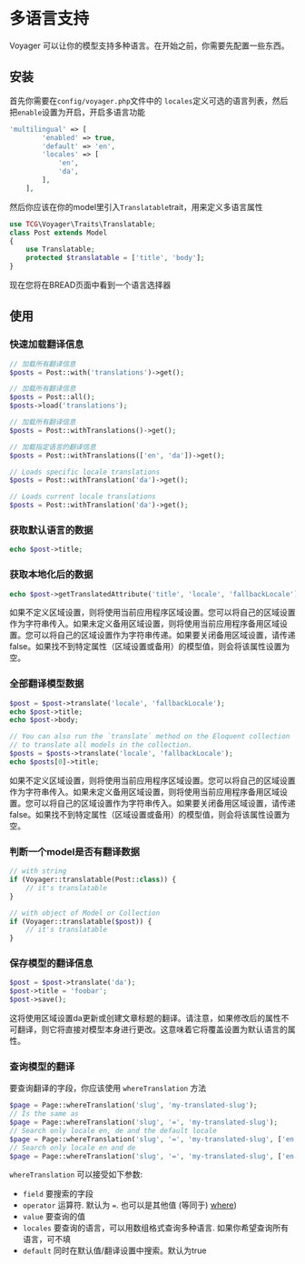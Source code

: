 # 多语言支持

Voyager 可以让你的模型支持多种语言。在开始之前，你需要先配置一些东西。

## 安装

首先你需要在`config/voyager.php`文件中的 `locales`定义可选的语言列表，然后把`enable`设置为开启，开启多语言功能

```php
'multilingual' => [
        'enabled' => true,
        'default' => 'en',
        'locales' => [
            'en',
            'da',
        ],
    ],
```

然后你应该在你的model里引入`Translatable`trait，用来定义多语言属性

```php
use TCG\Voyager\Traits\Translatable;
class Post extends Model
{
    use Translatable;
    protected $translatable = ['title', 'body'];
}
```

现在您将在BREAD页面中看到一个语言选择器

## 使用

### 快速加载翻译信息

```php
// 加载所有翻译信息
$posts = Post::with('translations')->get();

// 加载所有翻译信息
$posts = Post::all();
$posts->load('translations');

// 加载所有翻译信息
$posts = Post::withTranslations()->get();

// 加载指定语言的翻译信息
$posts = Post::withTranslations(['en', 'da'])->get();

// Loads specific locale translations
$posts = Post::withTranslation('da')->get();

// Loads current locale translations
$posts = Post::withTranslation('da')->get();
```

### 获取默认语言的数据

```php
echo $post->title;
```

### 获取本地化后的数据

```php
echo $post->getTranslatedAttribute('title', 'locale', 'fallbackLocale');
```

如果不定义区域设置，则将使用当前应用程序区域设置。您可以将自己的区域设置作为字符串传入。如果未定义备用区域设置，则将使用当前应用程序备用区域设置。您可以将自己的区域设置作为字符串传递。如果要关闭备用区域设置，请传递false。如果找不到特定属性（区域设置或备用）的模型值，则会将该属性设置为空。

### 全部翻译模型数据

```php
$post = $post->translate('locale', 'fallbackLocale');
echo $post->title;
echo $post->body;

// You can also run the `translate` method on the Eloquent collection
// to translate all models in the collection.
$posts = $posts->translate('locale', 'fallbackLocale');
echo $posts[0]->title;
```

如果不定义区域设置，则将使用当前应用程序区域设置。您可以将自己的区域设置作为字符串传入。如果未定义备用区域设置，则将使用当前应用程序备用区域设置。您可以将自己的区域设置作为字符串传入。如果要关闭备用区域设置，请传递false。如果找不到特定属性（区域设置或备用）的模型值，则会将该属性设置为空。

### 判断一个model是否有翻译数据

```php
// with string
if (Voyager::translatable(Post::class)) {
    // it's translatable
}

// with object of Model or Collection
if (Voyager::translatable($post)) {
    // it's translatable
}
```

### 保存模型的翻译信息

```php
$post = $post->translate('da');
$post->title = 'foobar';
$post->save();
```

这将使用区域设置da更新或创建文章标题的翻译。请注意，如果修改后的属性不可翻译，则它将直接对模型本身进行更改。这意味着它将覆盖设置为默认语言的属性。



### 查询模型的翻译

要查询翻译的字段，你应该使用 `whereTranslation` 方法

```php
$page = Page::whereTranslation('slug', 'my-translated-slug');
// Is the same as
$page = Page::whereTranslation('slug', '=', 'my-translated-slug');
// Search only locale en, de and the default locale
$page = Page::whereTranslation('slug', '=', 'my-translated-slug', ['en', 'de']);
// Search only locale en and de
$page = Page::whereTranslation('slug', '=', 'my-translated-slug', ['en', 'de'], false);
```

`whereTranslation` 可以接受如下参数:

* `field` 要搜索的字段
* `operator` 运算符. 默认为 `=`. 也可以是其他值 \(等同于) [where](https://laravel.com/docs/queries#where-clauses)\)
* `value` 要查询的值
* `locales` 要查询的语言，可以用数组格式查询多种语言. 如果你希望查询所有语言，可不填
* `default` 同时在默认值/翻译设置中搜索。默认为true

